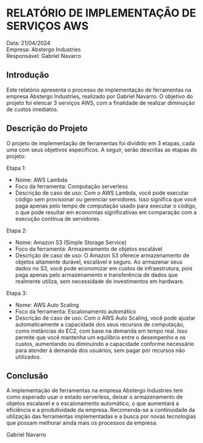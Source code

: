 # RELATÓRIO DE IMPLEMENTAÇÃO DE SERVIÇOS AWS

Data: 21/04/2024   
Empresa: Abstergo Industries   
Responsável: Gabriel Navarro   

## Introdução

Este relatório apresenta o processo de implementação de ferramentas na empresa Abstergo Industries, realizado por Gabriel Navarro. O objetivo do projeto foi elencar 3 serviços AWS, com a finalidade de realizar diminuição de custos imediatos.

## Descrição do Projeto

O projeto de implementação de ferramentas foi dividido em 3 etapas, cada uma com seus objetivos específicos. A seguir, serão descritas as etapas do projeto:

Etapa 1:

- Nome: AWS Lambda
- Foco da ferramenta: Computação serverless
- Descrição de caso de uso: Com o AWS Lambda, você pode executar código sem provisionar ou gerenciar servidores. Isso significa que você paga apenas pelo tempo de computação usado para executar o código, o que pode resultar em economias significativas em comparação com a execução contínua de servidores.

Etapa 2:

- Nome: Amazon S3 (Simple Storage Service)
- Foco da ferramenta: Armazenamento de objetos escalável
- Descrição de caso de uso: O Amazon S3 oferece armazenamento de objetos altamente durável, escalável e seguro. Ao armazenar seus dados no S3, você pode economizar em custos de infraestrutura, pois paga apenas pelo armazenamento e transferência de dados que realmente utiliza, sem necessidade de investimentos em hardware.

Etapa 3:

- Nome: AWS Auto Scaling
- Foco da ferramenta: Escalonamento automático
- Descrição de caso de uso: Com o AWS Auto Scaling, você pode ajustar automaticamente a capacidade dos seus recursos de computação, como instâncias do EC2, com base na demanda em tempo real. Isso permite que você mantenha um equilíbrio entre o desempenho e os custos, aumentando ou diminuindo a capacidade conforme necessário para atender à demanda dos usuários, sem pagar por recursos não utilizados.

## Conclusão

A implementação de ferramentas na empresa Abstergo Industries tem como esperado usar o estado serverless, deixar o armazenamento de objetos escalavel e o escalonamento automático, o que aumentará a eficiência e a produtividade da empresa. Recomenda-se a continuidade da utilização das ferramentas implementadas e a busca por novas tecnologias que possam melhorar ainda mais os processos da empresa.

Gabriel Navarro
